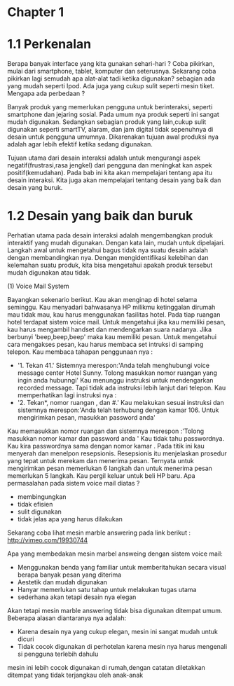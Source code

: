 # Chapter 1
# 1.1 Perkenalan
Berapa banyak interface yang kita gunakan sehari-hari ? Coba pikirkan, mulai dari smartphone, tablet, komputer dan seterusnya. Sekarang coba pikirkan lagi 
semudah apa alat-alat tadi ketika digunakan? sebagian ada yang mudah seperti Ipod. Ada juga yang cukup sulit seperti mesin tiket. Mengapa ada perbedaan ?

Banyak produk yang memerlukan pengguna untuk berinteraksi, seperti smartphone dan jejaring sosial. Pada umum nya produk seperti ini sangat mudah digunakan.
Sedangkan sebagian produk yang lain,cukup sulit digunakan seperti smartTV, alaram, dan jam digital tidak sepenuhnya di desain untuk pengguna umumnya.
Dikarenakan tujuan awal produksi nya adalah agar lebih efektif ketika sedang digunakan.

Tujuan utama dari desain interaksi adalah untuk mengurangi aspek negatif(frustrasi,rasa jengkel) dari pengguna dan meningkat kan aspek positif(kemudahan).
Pada bab ini kita akan mempelajari tentang apa itu desain interaksi. Kita juga akan mempelajari tentang desain yang baik dan desain yang buruk.

# 1.2 Desain yang baik dan buruk
Perhatian utama pada desain interaksi adalah mengembangkan produk interaktif yang mudah digunakan. Dengan kata lain, mudah untuk dipelajari.
Langkah awal untuk mengetahui bagus tidak nya suatu desain adalah dengan membandingkan nya. Dengan mengidentifikasi kelebihan dan kelemahan suatu produk, kita bisa mengetahui
apakah produk tersebut mudah digunakan atau tidak.

(1) Voice Mail System

Bayangkan sekenario berikut. Kau akan menginap di hotel selama seminggu. Kau menyadari bahwasanya HP milikmu ketinggalan dirumah
mau tidak mau, kau harus menggunakan fasilitas hotel. Pada tiap ruangan hotel terdapat sistem voice mail. Untuk mengetahui jika kau memiliki pesan,
kau harus mengambil handset dan mendengarkan suara nadanya. Jika berbunyi 'beep,beep,beep' maka kau memiliki pesan.
Untuk mengetahui cara mengakses pesan, kau harus membaca set intruksi di samping telepon. Kau membaca tahapan penggunaan nya :
- '1. Tekan 41.'
Sistemnya merespon:'Anda telah menghubungi voice message center Hotel Sunny. Tolong masukkan nomor ruangan yang ingin anda hubunngi'
Kau menunggu instruksi untuk mendengarkan recorded message. Tapi tidak ada instruksi lebih lanjut dari telepon. Kau memperhatikan lagi instruksi nya :
- '2. Tekan*, nomor ruangan , dan #.'
Kau melakukan sesuai instruksi dan sistemnya merespon:'Anda telah terhubung dengan kamar 106. Untuk mengirimkan pesan, masukkan password anda'

Kau memasukkan nomor ruangan dan sistemnya merespon :'Tolong masukkan nomor kamar dan password anda '
Kau tidak tahu passwordnya. Kau kira passwordnya sama dengan nomor kamar . Pada titik ini kau menyerah dan menelpon resepsionis. Resepsionis
itu menjelaskan prosedur yang tepat untuk merekam dan menerima pesan. Ternyata untuk mengirimkan pesan memerlukan 6 langkah dan untuk menerima pesan memerlukan 5 langkah. Kau pergil keluar untuk beli HP baru.
Apa permasalahan pada sistem voice mail diatas ?
- membingungkan
- tidak efisien
- sulit digunakan
- tidak jelas apa yang harus dilakukan

Sekarang coba lihat mesin marble answering pada link berikut :  http://vimeo.com/19930744

Apa yang membedakan mesin marbel answeing dengan sistem voice mail:
- Menggunakan benda yang familiar untuk memberitahukan secara visual berapa banyak pesan yang diterima
- Aestetik dan mudah digunakan
- Hanyar memerlukan satu tahap untuk melakukan tugas utama
- sederhana akan tetapi desain nya elegan

Akan tetapi mesin marble answering tidak bisa digunakan ditempat umum. Beberapa alasan diantaranya nya adalah:
- Karena desain nya yang cukup elegan, mesin ini sangat mudah untuk dicuri
- Tidak cocok digunakan di perhotelan karena mesin nya harus mengenali si pengguna terlebih dahulu

mesin ini lebih cocok digunakan di rumah,dengan catatan diletakkan ditempat yang tidak terjangkau oleh anak-anak
